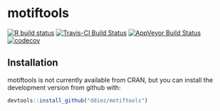 motiftools
================

<!-- badges: start -->

[![R build
status](https://github.com/ddiez/motiftools/workflows/R-CMD-check/badge.svg)](https://github.com/ddiez/motiftools/actions)
[![Travis-CI Build
Status](https://travis-ci.org/ddiez/motiftools.svg?branch=master)](https://travis-ci.org/ddiez/motiftools)
[![AppVeyor Build
Status](https://ci.appveyor.com/api/projects/status/github/ddiez/motiftools?branch=master&svg=true)](https://ci.appveyor.com/project/ddiez/motiftools)
[![codecov](https://codecov.io/gh/ddiez/motiftools/branch/master/graph/badge.svg)](https://codecov.io/gh/ddiez/motiftools)
<!-- badges: end -->

## Installation

motiftools is not currently available from CRAN, but you can install the
development version from github with:

``` r
devtools::install_github("ddiez/motiftools")
```
